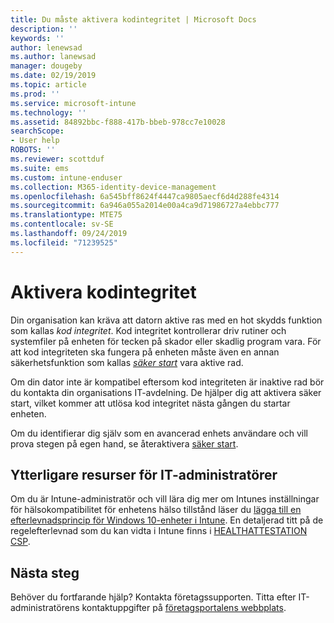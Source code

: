```yaml
---
title: Du måste aktivera kodintegritet | Microsoft Docs
description: ''
keywords: ''
author: lenewsad
ms.author: lanewsad
manager: dougeby
ms.date: 02/19/2019
ms.topic: article
ms.prod: ''
ms.service: microsoft-intune
ms.technology: ''
ms.assetid: 84892bbc-f888-417b-bbeb-978cc7e10028
searchScope:
- User help
ROBOTS: ''
ms.reviewer: scottduf
ms.suite: ems
ms.custom: intune-enduser
ms.collection: M365-identity-device-management
ms.openlocfilehash: 6a545bff8624f4447ca9805aecf6d4d288fe4314
ms.sourcegitcommit: 6a946a055a2014e00a4ca9d71986727a4ebbc777
ms.translationtype: MTE75
ms.contentlocale: sv-SE
ms.lasthandoff: 09/24/2019
ms.locfileid: "71239525"
---
```

# <a name="enable-code-integrity"></a>Aktivera kodintegritet

Din organisation kan kräva att datorn aktive ras med en hot skydds funktion som kallas *kod integritet*. Kod integritet kontrollerar driv rutiner och systemfiler på enheten för tecken på skador eller skadlig program vara. För att kod integriteten ska fungera på enheten måste även en annan säkerhetsfunktion som kallas [*säker start*](https://docs.microsoft.com/windows/security/information-protection/secure-the-windows-10-boot-process#secure-boot) vara aktive rad.

Om din dator inte är kompatibel eftersom kod integriteten är inaktive rad bör du kontakta din organisations IT-avdelning. De hjälper dig att aktivera säker start, vilket kommer att utlösa kod integritet nästa gången du startar enheten.

Om du identifierar dig själv som en avancerad enhets användare och vill prova stegen på egen hand, se återaktivera [säker start](https://docs.microsoft.com/windows-hardware/manufacture/desktop/disabling-secure-boot#re-enable-secure-boot).

## <a name="additional-resources-for-it-administrators"></a>Ytterligare resurser för IT-administratörer

Om du är Intune-administratör och vill lära dig mer om Intunes inställningar för hälsokompatibilitet för enhetens hälso tillstånd läser du [lägga till en efterlevnadsprincip för Windows 10-enheter i Intune](https://docs.microsoft.com/intune/compliance-policy-create-windows). En detaljerad titt på de regelefterlevnad som du kan vidta i Intune finns i [HEALTHATTESTATION CSP](https://docs.microsoft.com/windows/client-management/mdm/healthattestation-csp#step-8-take-appropriate-policy-action-based-on-evaluation-results).  

## <a name="next-steps"></a>Nästa steg

Behöver du fortfarande hjälp? Kontakta företagssupporten. Titta efter IT-administratörens kontaktuppgifter på [företagsportalens webbplats](https://go.microsoft.com/fwlink/?linkid=2010980).
